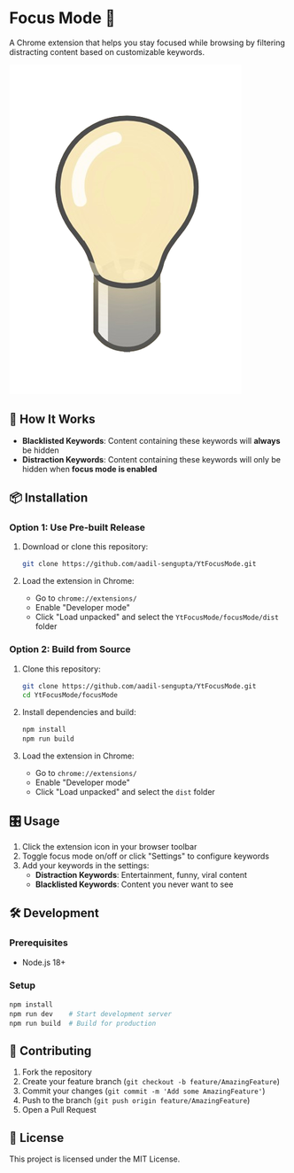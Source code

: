 # Focus Mode 🎯

A Chrome extension that helps you stay focused while browsing by filtering distracting content based on customizable keywords.

![Focus Mode](./focusMode/public/logo.png)

## 🚀 How It Works

- **Blacklisted Keywords**: Content containing these keywords will **always** be hidden
- **Distraction Keywords**: Content containing these keywords will only be hidden when **focus mode is enabled**

## 📦 Installation

### Option 1: Use Pre-built Release

1. Download or clone this repository:
   ```bash
   git clone https://github.com/aadil-sengupta/YtFocusMode.git
   ```

2. Load the extension in Chrome:
   - Go to `chrome://extensions/`
   - Enable "Developer mode" 
   - Click "Load unpacked" and select the `YtFocusMode/focusMode/dist` folder

### Option 2: Build from Source

1. Clone this repository:
   ```bash
   git clone https://github.com/aadil-sengupta/YtFocusMode.git
   cd YtFocusMode/focusMode
   ```

2. Install dependencies and build:
   ```bash
   npm install
   npm run build
   ```

3. Load the extension in Chrome:
   - Go to `chrome://extensions/`
   - Enable "Developer mode" 
   - Click "Load unpacked" and select the `dist` folder

## 🎛️ Usage

1. Click the extension icon in your browser toolbar
2. Toggle focus mode on/off or click "Settings" to configure keywords
3. Add your keywords in the settings:
   - **Distraction Keywords**: Entertainment, funny, viral content
   - **Blacklisted Keywords**: Content you never want to see

## 🛠️ Development

### Prerequisites
- Node.js 18+

### Setup
```bash
npm install
npm run dev    # Start development server
npm run build  # Build for production
```

## 🤝 Contributing

1. Fork the repository
2. Create your feature branch (`git checkout -b feature/AmazingFeature`)
3. Commit your changes (`git commit -m 'Add some AmazingFeature'`)
4. Push to the branch (`git push origin feature/AmazingFeature`)
5. Open a Pull Request

## 📝 License

This project is licensed under the MIT License.